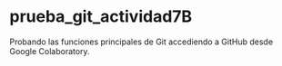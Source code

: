 # prueba_git_actividad7B
Probando las funciones principales de Git accediendo a GitHub desde Google Colaboratory.
